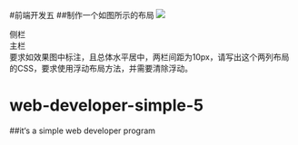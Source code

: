 #前端开发五
##制作一个如图所示的布局
![](https://github.com/themachine15/web-developer-simples/raw/master/simple5/img/示例.png) 
<div class="parent"> 
    <div class="side">侧栏</div>
    <div class="main">主栏</div>
</div>
要求如效果图中标注，且总体水平居中，两栏间距为10px，请写出这个两列布局的CSS，要求使用浮动布局方法，并需要清除浮动。
 


# web-developer-simple-5
##it‘s a simple web developer program
